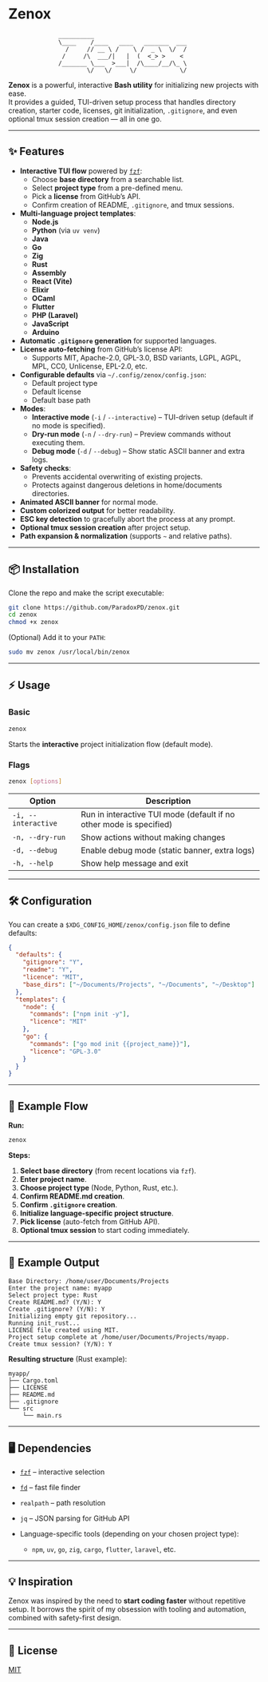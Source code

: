 # Zenox

                  __________
                  \____    /____   ____   _______  ___
                    /     // __ \ /    \ /  _ \  \/  /
                   /     /\  ___/|   |  (  <_> >    <
                  /_______ \___  >___|  /\____/__/\_ \
                          \/   \/     \/            \/

**Zenox** is a powerful, interactive **Bash utility** for initializing new projects with ease.  
It provides a guided, TUI-driven setup process that handles directory creation, starter code, licenses, git initialization, `.gitignore`, and even optional tmux session creation — all in one go.

---

## ✨ Features

- **Interactive TUI flow** powered by [`fzf`](https://github.com/junegunn/fzf):
  - Choose **base directory** from a searchable list.
  - Select **project type** from a pre-defined menu.
  - Pick a **license** from GitHub’s API.
  - Confirm creation of README, `.gitignore`, and tmux sessions.
- **Multi-language project templates**:
  - **Node.js**
  - **Python** (via `uv venv`)
  - **Java**
  - **Go**
  - **Zig**
  - **Rust**
  - **Assembly**
  - **React (Vite)**
  - **Elixir**
  - **OCaml**
  - **Flutter**
  - **PHP (Laravel)**
  - **JavaScript**
  - **Arduino**
- **Automatic `.gitignore` generation** for supported languages.
- **License auto-fetching** from GitHub’s license API:
  - Supports MIT, Apache-2.0, GPL-3.0, BSD variants, LGPL, AGPL, MPL, CC0, Unlicense, EPL-2.0, etc.
- **Configurable defaults** via `~/.config/zenox/config.json`:
  - Default project type
  - Default license
  - Default base path
- **Modes**:
  - **Interactive mode** (`-i` / `--interactive`) – TUI-driven setup (default if no mode is specified).
  - **Dry-run mode** (`-n` / `--dry-run`) – Preview commands without executing them.
  - **Debug mode** (`-d` / `--debug`) – Show static ASCII banner and extra logs.
- **Safety checks**:
  - Prevents accidental overwriting of existing projects.
  - Protects against dangerous deletions in home/documents directories.
- **Animated ASCII banner** for normal mode.
- **Custom colorized output** for better readability.
- **ESC key detection** to gracefully abort the process at any prompt.
- **Optional tmux session creation** after project setup.
- **Path expansion & normalization** (supports `~` and relative paths).

---

## 📦 Installation

Clone the repo and make the script executable:

```bash
git clone https://github.com/ParadoxPD/zenox.git
cd zenox
chmod +x zenox
```

(Optional) Add it to your `PATH`:

```bash
sudo mv zenox /usr/local/bin/zenox
```

---

## ⚡ Usage

### Basic

```bash
zenox
```

Starts the **interactive** project initialization flow (default mode).

### Flags

```bash
zenox [options]
```

| Option              | Description                                                         |
| ------------------- | ------------------------------------------------------------------- |
| `-i, --interactive` | Run in interactive TUI mode (default if no other mode is specified) |
| `-n, --dry-run`     | Show actions without making changes                                 |
| `-d, --debug`       | Enable debug mode (static banner, extra logs)                       |
| `-h, --help`        | Show help message and exit                                          |

---

## 🛠 Configuration

You can create a `$XDG_CONFIG_HOME/zenox/config.json` file to define defaults:

```json
{
  "defaults": {
    "gitignore": "Y",
    "readme": "Y",
    "licence": "MIT",
    "base_dirs": ["~/Documents/Projects", "~/Documents", "~/Desktop"]
  },
  "templates": {
    "node": {
      "commands": ["npm init -y"],
      "licence": "MIT"
    },
    "go": {
      "commands": ["go mod init {{project_name}}"],
      "licence": "GPL-3.0"
    }
  }
}
```

---

## 📄 Example Flow

**Run:**

```bash
zenox
```

**Steps:**

1. **Select base directory** (from recent locations via `fzf`).
2. **Enter project name**.
3. **Choose project type** (Node, Python, Rust, etc.).
4. **Confirm README.md creation**.
5. **Confirm `.gitignore` creation**.
6. **Initialize language-specific project structure**.
7. **Pick license** (auto-fetch from GitHub API).
8. **Optional tmux session** to start coding immediately.

---

## 📂 Example Output

```plaintext
Base Directory: /home/user/Documents/Projects
Enter the project name: myapp
Select project type: Rust
Create README.md? (Y/N): Y
Create .gitignore? (Y/N): Y
Initializing empty git repository...
Running init_rust...
LICENSE file created using MIT.
Project setup complete at /home/user/Documents/Projects/myapp.
Create tmux session? (Y/N): Y
```

**Resulting structure** (Rust example):

```
myapp/
├── Cargo.toml
├── LICENSE
├── README.md
├── .gitignore
└── src
    └── main.rs
```

---

## 🖥 Dependencies

- [`fzf`](https://github.com/junegunn/fzf) – interactive selection
- [`fd`](https://github.com/sharkdp/fd) – fast file finder
- `realpath` – path resolution
- `jq` – JSON parsing for GitHub API
- Language-specific tools (depending on your chosen project type):

  - `npm`, `uv`, `go`, `zig`, `cargo`, `flutter`, `laravel`, etc.

---

## 💡 Inspiration

Zenox was inspired by the need to **start coding faster** without repetitive setup.
It borrows the spirit of my obsession with tooling and automation, combined with safety-first design.

---

## 📜 License

[MIT](LICENSE)

```

```
